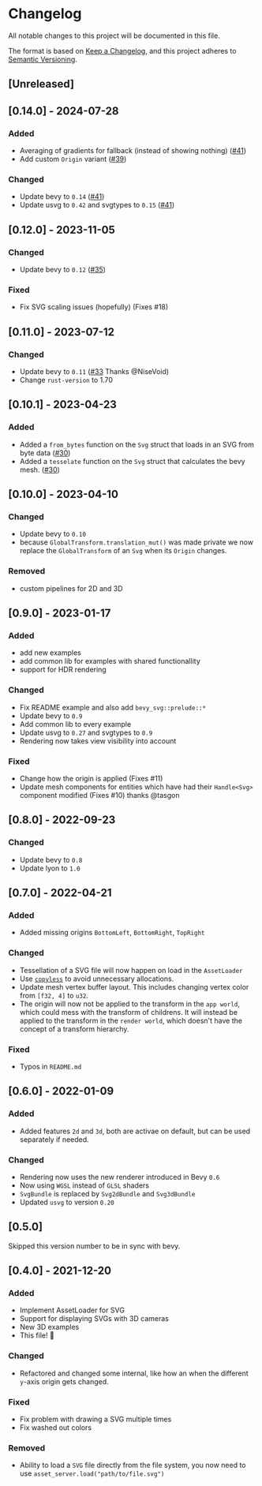 # Changelog
All notable changes to this project will be documented in this file.

The format is based on [Keep a Changelog](https://keepachangelog.com/en/1.0.0/),
and this project adheres to [Semantic Versioning](https://semver.org/spec/v2.0.0.html).

## [Unreleased]

## [0.14.0] - 2024-07-28
### Added
- Averaging of gradients for fallback (instead of showing nothing) ([#41](https://github.com/Weasy666/bevy_svg/pull/41))
- Add custom `Origin` variant ([#39](https://github.com/Weasy666/bevy_svg/pull/39))
### Changed
- Update bevy to `0.14` ([#41](https://github.com/Weasy666/bevy_svg/pull/41))
- Update usvg to `0.42` and svgtypes to `0.15` ([#41](https://github.com/Weasy666/bevy_svg/pull/41))

## [0.12.0] - 2023-11-05
### Changed
- Update bevy to `0.12` ([#35](https://github.com/Weasy666/bevy_svg/pull/35))
### Fixed
- Fix SVG scaling issues (hopefully) (Fixes #18)

## [0.11.0] - 2023-07-12
### Changed
- Update bevy to `0.11` ([#33](https://github.com/Weasy666/bevy_svg/pull/33) Thanks @NiseVoid)
- Change `rust-version` to 1.70

## [0.10.1] - 2023-04-23
### Added
- Added a `from_bytes` function on the `Svg` struct that loads in an SVG from byte data ([#30](https://github.com/Weasy666/bevy_svg/pull/30))
- Added a `tesselate` function on the `Svg` struct that calculates the bevy mesh. ([#30](https://github.com/Weasy666/bevy_svg/pull/30))

## [0.10.0] - 2023-04-10
### Changed
- Update bevy to `0.10`
- because `GlobalTransform.translation_mut()` was made private we now replace the `GlobalTransform` of an `Svg` when its `Origin` changes.

### Removed
- custom pipelines for 2D and 3D

## [0.9.0] - 2023-01-17
### Added
- add new examples
- add common lib for examples with shared functionallity
- support for HDR rendering

### Changed
- Fix README example and also add `bevy_svg::prelude::*`
- Update bevy to `0.9`
- Add common lib to every example
- Update usvg to `0.27` and svgtypes to `0.9`
- Rendering now takes view visibility into account

### Fixed
- Change how the origin is applied (Fixes #11)
- Update mesh components for entities which have had their `Handle<Svg>` component modified (Fixes #10) thanks @tasgon

## [0.8.0] - 2022-09-23
### Changed
- Update bevy to `0.8`
- Update lyon to `1.0`

## [0.7.0] - 2022-04-21
### Added
- Added missing origins `BottomLeft`, `BottomRight`, `TopRight`

### Changed
- Tessellation of a SVG file will now happen on load in the `AssetLoader`
- Use [`copyless`](https://crates.io/crates/copyless) to avoid unnecessary allocations.
- Update mesh vertex buffer layout. This includes changing vertex color from `[f32, 4]` to `u32`.
- The origin will now not be applied to the transform in the `app world`, which could mess with the transform of childrens. It will instead be applied to the transform in the `render world`, which doesn't have the concept of a transform hierarchy.

### Fixed
- Typos in `README.md`

## [0.6.0] - 2022-01-09
### Added
- Added features `2d` and `3d`, both are activae on default, but can be used separately if needed.

### Changed
- Rendering now uses the new renderer introduced in Bevy `0.6`
- Now using `WGSL` instead of `GLSL` shaders
- `SvgBundle` is replaced by `Svg2dBundle` and `Svg3dBundle`
- Updated `usvg` to version `0.20`

## [0.5.0]
Skipped this version number to be in sync with bevy.

## [0.4.0] - 2021-12-20
### Added
- Implement AssetLoader for SVG
- Support for displaying SVGs with 3D cameras
- New 3D examples
- This file! 🚀

### Changed
- Refactored and changed some internal, like how an when the different `y`-axis origin gets changed.

### Fixed
- Fix problem with drawing a SVG multiple times
- Fix washed out colors

### Removed
- Ability to load a `SVG` file directly from the file system, you now need to use `asset_server.load("path/to/file.svg")`

